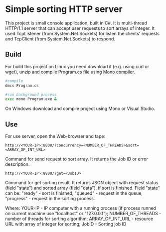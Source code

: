 # Simple sorting HTTP server

This project is small console application, built in C#. It is multi-thread HTTP/1.1 server that can accept user requests to sort arrays of integer. It used TcpListener (from System.Net.Sockets) for listen the clients' requests and TcpClient (from System.Net.Sockets) to respond.

## Build

For build this project on Linux you need download it (e.g. using curl or wget), unzip and compile Program.cs file using [Mono compiler](http://www.mono-project.com/docs/about-mono/languages/csharp/).

```bash
#compile
dmcs Program.cs

#run background process
exec mono Program.exe &
```
On Windows download and compile project using Mono or Visual Studio.

## Use

For use server, open the Web-browser and tape:
```
http://<YOUR-IP>:8800/?concurrency=<NUMBER_OF_THREADS>&sort=<ARRAY_OF_INT_URL>
```
Command for send request to sort array. It returns the Job ID or error description.

```
http://<YOUR-IP>:8800/?get=<JobID>
```
Command for get sorting result. It returns JSON object with request status (field "state") and sorted array (field "data"), if sort is finished.
Field "state" can be: "ready" - sort is finished, "queued" - request in the queue, "progress" - request in the sorting process.

Where:
YOUR-IP - IP computer with a running process (if process runned on current machine use "localhost" or "127.0.0.1");
NUMBER_OF_THREADS - number of threads for sorting algorithm;
ARRAY_OF_INT_URL - resource URL with array of integer for sorting;
JobID - Sorting job ID 

